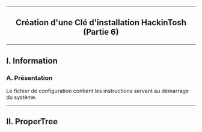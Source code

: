 --------------------------------------------------------------------------------------------------------------------------
## <p align='center'> Création d'une Clé d'installation HackinTosh (Partie 6) </p>

--------------------------------------------------------------------------------------------------------------------------
## I. Information
### A. Présentation
Le fichier de configuration contient les instructions servant au démarrage du système.



--------------------------------------------------------------------------------------------------------------------------
## II. ProperTree
